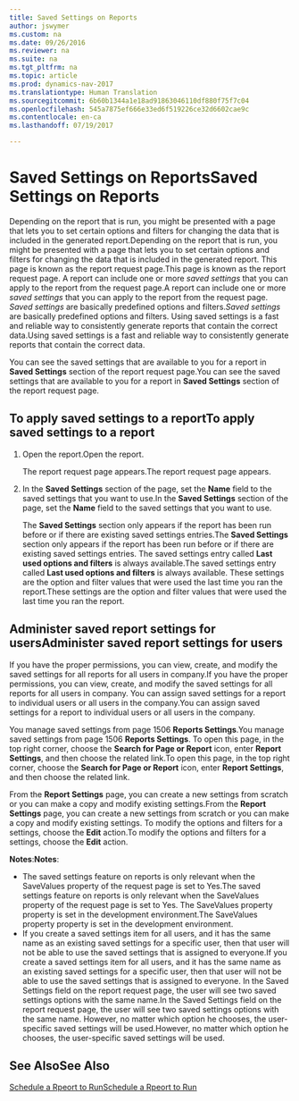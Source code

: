 ```yaml
---
title: Saved Settings on Reports
author: jswymer
ms.custom: na
ms.date: 09/26/2016
ms.reviewer: na
ms.suite: na
ms.tgt_pltfrm: na
ms.topic: article
ms.prod: dynamics-nav-2017
ms.translationtype: Human Translation
ms.sourcegitcommit: 6b60b1344a1e18ad91863046110df880f75f7c04
ms.openlocfilehash: 545a7875ef666e33ed6f519226ce32d6602cae9c
ms.contentlocale: en-ca
ms.lasthandoff: 07/19/2017

---
```

# <a name="saved-settings-on-reports"></a><span data-ttu-id="43914-102">Saved Settings on Reports</span><span class="sxs-lookup"><span data-stu-id="43914-102">Saved Settings on Reports</span></span>
<span data-ttu-id="43914-103">Depending on the report that is run, you might be presented with a page that lets you to set certain options and filters for changing the data that is included in the generated report.</span><span class="sxs-lookup"><span data-stu-id="43914-103">Depending on the report that is run, you might be presented with a page that lets you to set certain options and filters for changing the data that is included in the generated report.</span></span> <span data-ttu-id="43914-104">This page is known as the report request page.</span><span class="sxs-lookup"><span data-stu-id="43914-104">This page is known as the report request page.</span></span> <span data-ttu-id="43914-105">A report can include one or more *saved settings* that you can apply to the report from the request page.</span><span class="sxs-lookup"><span data-stu-id="43914-105">A report can include one or more *saved settings* that you can apply to the report from the request page.</span></span> <span data-ttu-id="43914-106">*Saved settings* are basically predefined options and filters.</span><span class="sxs-lookup"><span data-stu-id="43914-106">*Saved settings* are basically predefined options and filters.</span></span> <span data-ttu-id="43914-107">Using saved settings is a fast and reliable way to consistently generate reports that contain the correct data.</span><span class="sxs-lookup"><span data-stu-id="43914-107">Using saved settings is a fast and reliable way to consistently generate reports that contain the correct data.</span></span>

<span data-ttu-id="43914-108">You can see the saved settings that are available to you for a report in **Saved Settings** section of the report request page.</span><span class="sxs-lookup"><span data-stu-id="43914-108">You can see the saved settings that are available to you for a report in **Saved Settings** section of the report request page.</span></span>

## <a name="to-apply-saved-settings-to-a-report"></a><span data-ttu-id="43914-109">To apply saved settings to a report</span><span class="sxs-lookup"><span data-stu-id="43914-109">To apply saved settings to a report</span></span>
1.  <span data-ttu-id="43914-110">Open the report.</span><span class="sxs-lookup"><span data-stu-id="43914-110">Open the report.</span></span>

    <span data-ttu-id="43914-111">The report request page appears.</span><span class="sxs-lookup"><span data-stu-id="43914-111">The report request page appears.</span></span>    
2.  <span data-ttu-id="43914-112">In the **Saved Settings** section of the page, set the **Name** field  to the saved settings that you want to use.</span><span class="sxs-lookup"><span data-stu-id="43914-112">In the **Saved Settings** section of the page, set the **Name** field  to the saved settings that you want to use.</span></span>

    <span data-ttu-id="43914-113">The **Saved Settings** section only appears if the report has been run before or if there are existing saved settings entries.</span><span class="sxs-lookup"><span data-stu-id="43914-113">The **Saved Settings** section only appears if the report has been run before or if there are existing saved settings entries.</span></span> <span data-ttu-id="43914-114">The saved settings entry called **Last used options and filters** is always available.</span><span class="sxs-lookup"><span data-stu-id="43914-114">The saved settings entry called **Last used options and filters** is always available.</span></span> <span data-ttu-id="43914-115">These settings are the option and filter values that were used the last time you ran the report.</span><span class="sxs-lookup"><span data-stu-id="43914-115">These settings are the option and filter values that were used the last time you ran the report.</span></span>

## <a name="administer-saved-report-settings-for-users"></a><span data-ttu-id="43914-116">Administer saved report settings for users</span><span class="sxs-lookup"><span data-stu-id="43914-116">Administer saved report settings for users</span></span>
<span data-ttu-id="43914-117">If you have the proper permissions, you can view, create, and modify the saved settings for all reports for all users in company.</span><span class="sxs-lookup"><span data-stu-id="43914-117">If you have the proper permissions, you can view, create, and modify the saved settings for all reports for all users in company.</span></span> <span data-ttu-id="43914-118">You can assign saved settings for a report to individual users or all users in the company.</span><span class="sxs-lookup"><span data-stu-id="43914-118">You can assign saved settings for a report to individual users or all users in the company.</span></span>

<span data-ttu-id="43914-119">You manage saved settings from page 1506 **Reports Settings**.</span><span class="sxs-lookup"><span data-stu-id="43914-119">You manage saved settings from page 1506 **Reports Settings**.</span></span> <span data-ttu-id="43914-120">To open this page, in the top right corner, choose the **Search for Page or Report** icon, enter **Report Settings**, and then choose the related link.</span><span class="sxs-lookup"><span data-stu-id="43914-120">To open this page, in the top right corner, choose the **Search for Page or Report** icon, enter **Report Settings**, and then choose the related link.</span></span> 

<span data-ttu-id="43914-121">From the **Report Settings** page, you can create a new settings from scratch or you can make a copy and modify existing settings.</span><span class="sxs-lookup"><span data-stu-id="43914-121">From the **Report Settings** page, you can create a new settings from scratch or you can make a copy and modify existing settings.</span></span> <span data-ttu-id="43914-122">To modify the options and filters for a settings, choose the **Edit** action.</span><span class="sxs-lookup"><span data-stu-id="43914-122">To modify the options and filters for a settings, choose the **Edit** action.</span></span>

<span data-ttu-id="43914-123">**Notes**:</span><span class="sxs-lookup"><span data-stu-id="43914-123">**Notes**:</span></span>
-    <span data-ttu-id="43914-124">The saved settings feature on reports is only relevant when the SaveValues property of the request page is set to Yes.</span><span class="sxs-lookup"><span data-stu-id="43914-124">The saved settings feature on reports is only relevant when the SaveValues property of the request page is set to Yes.</span></span> <span data-ttu-id="43914-125">The SaveValues property property is set in the development environment.</span><span class="sxs-lookup"><span data-stu-id="43914-125">The SaveValues property property is set in the development environment.</span></span>
-    <span data-ttu-id="43914-126">If you create a saved settings item for all users, and it has the same name as an existing saved settings for a specific user, then that user will not be able to use the saved settings that is assigned to everyone.</span><span class="sxs-lookup"><span data-stu-id="43914-126">If you create a saved settings item for all users, and it has the same name as an existing saved settings for a specific user, then that user will not be able to use the saved settings that is assigned to everyone.</span></span>  <span data-ttu-id="43914-127">In the Saved Settings field on the report request page, the user will see two saved settings options with the same name.</span><span class="sxs-lookup"><span data-stu-id="43914-127">In the Saved Settings field on the report request page, the user will see two saved settings options with the same name.</span></span> <span data-ttu-id="43914-128">However, no matter which option he chooses, the user-specific saved settings will be used.</span><span class="sxs-lookup"><span data-stu-id="43914-128">However, no matter which option he chooses, the user-specific saved settings will be used.</span></span>

## <a name="see-also"></a><span data-ttu-id="43914-129">See Also</span><span class="sxs-lookup"><span data-stu-id="43914-129">See Also</span></span>
[<span data-ttu-id="43914-130">Schedule a Rpeort to Run</span><span class="sxs-lookup"><span data-stu-id="43914-130">Schedule a Rpeort to Run</span></span>](ui-schedule-report.md)

